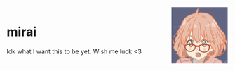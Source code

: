 <img src="mirai.png" align="right" height="128">

# mirai

Idk what I want this to be yet. Wish me luck &lt;3
